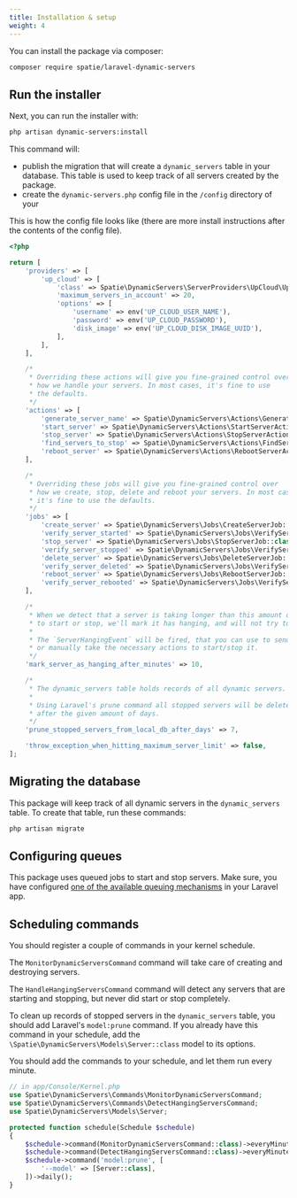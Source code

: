 ```yaml
---
title: Installation & setup
weight: 4
---
```


You can install the package via composer:

```bash
composer require spatie/laravel-dynamic-servers
```

## Run the installer

Next, you can run the installer with:

```bash
php artisan dynamic-servers:install
```

This command will:

- publish the migration that will create a `dynamic_servers` table in your database. This table is used to keep track of all servers created by the package.
- create the `dynamic-servers.php` config file in the `/config` directory of your

This is how the config file looks like (there are more install instructions after the contents of the config file).

```php
<?php

return [
    'providers' => [
        'up_cloud' => [
            'class' => Spatie\DynamicServers\ServerProviders\UpCloud\UpCloudServerProvider::class,
            'maximum_servers_in_account' => 20,
            'options' => [
                'username' => env('UP_CLOUD_USER_NAME'),
                'password' => env('UP_CLOUD_PASSWORD'),
                'disk_image' => env('UP_CLOUD_DISK_IMAGE_UUID'),
            ],
        ],
    ],

    /*
     * Overriding these actions will give you fine-grained control over
     * how we handle your servers. In most cases, it's fine to use
     * the defaults.
     */
    'actions' => [
        'generate_server_name' => Spatie\DynamicServers\Actions\GenerateServerNameAction::class,
        'start_server' => Spatie\DynamicServers\Actions\StartServerAction::class,
        'stop_server' => Spatie\DynamicServers\Actions\StopServerAction::class,
        'find_servers_to_stop' => Spatie\DynamicServers\Actions\FindServersToStopAction::class,
        'reboot_server' => Spatie\DynamicServers\Actions\RebootServerAction::class,
    ],

    /*
     * Overriding these jobs will give you fine-grained control over
     * how we create, stop, delete and reboot your servers. In most cases,
     * it's fine to use the defaults.
     */
    'jobs' => [
        'create_server' => Spatie\DynamicServers\Jobs\CreateServerJob::class,
        'verify_server_started' => Spatie\DynamicServers\Jobs\VerifyServerStartedJob::class,
        'stop_server' => Spatie\DynamicServers\Jobs\StopServerJob::class,
        'verify_server_stopped' => Spatie\DynamicServers\Jobs\VerifyServerStoppedJob::class,
        'delete_server' => Spatie\DynamicServers\Jobs\DeleteServerJob::class,
        'verify_server_deleted' => Spatie\DynamicServers\Jobs\VerifyServerDeletedJob::class,
        'reboot_server' => Spatie\DynamicServers\Jobs\RebootServerJob::class,
        'verify_server_rebooted' => Spatie\DynamicServers\Jobs\VerifyServerRebootedJob::class,
    ],

    /*
     * When we detect that a server is taking longer than this amount of minutes
     * to start or stop, we'll mark it has hanging, and will not try to use it anymore
     *
     * The `ServerHangingEvent` will be fired, that you can use to send yourself a notification,
     * or manually take the necessary actions to start/stop it.
     */
    'mark_server_as_hanging_after_minutes' => 10,

    /*
     * The dynamic_servers table holds records of all dynamic servers.
     *
     * Using Laravel's prune command all stopped servers will be deleted
     * after the given amount of days.
     */
    'prune_stopped_servers_from_local_db_after_days' => 7,

    'throw_exception_when_hitting_maximum_server_limit' => false,
];
```

## Migrating the database

This package will keep track of all dynamic servers in the `dynamic_servers` table. To create that table, run these
commands:

```bash
php artisan migrate
```

## Configuring queues

This package uses queued jobs to start and stop servers. Make sure, you have configured [one of the available queuing mechanisms](https://laravel.com/docs/master/queues) in your Laravel app.

## Scheduling commands

You should register a couple of commands in your kernel schedule.

The `MonitorDynamicServersCommand` command will take care of creating and destroying servers.

The `HandleHangingServersCommand` command will detect any servers that are starting and stopping, but never did start or stop completely.

To clean up records of stopped servers in the `dynamic_servers` table, you should add Laravel's `model:prune` command. If you already have this command in your schedule, add the `\Spatie\DynamicServers\Models\Server::class` model to its options.

You should add the commands to your schedule, and let them run every minute.

```php
// in app/Console/Kernel.php
use Spatie\DynamicServers\Commands\MonitorDynamicServersCommand;
use Spatie\DynamicServers\Commands\DetectHangingServersCommand;
use Spatie\DynamicServers\Models\Server;

protected function schedule(Schedule $schedule)
{
    $schedule->command(MonitorDynamicServersCommand::class)->everyMinute();
    $schedule->command(DetectHangingServersCommand::class)->everyMinute();
    $schedule->command('model:prune', [
        '--model' => [Server::class],
    ])->daily();
}
```
